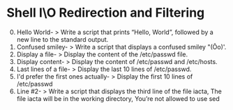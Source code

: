# Shell I\O Redirection and Filtering
0. Hello World- > Write a script that prints “Hello, World”, followed by a new line to the standard output.
1. Confused smiley- > Write a script that displays a confused smiley "(Ôo)'.
2. Display a file- > Display the content of the /etc/passwd file.
3. Display content- > Display the content of /etc/passwd and /etc/hosts.
4. Last lines of a file- > Display the last 10 lines of /etc/passwd.
5. I'd prefer the first ones actually- > Display the first 10 lines of /etc/passwd
6. Line #2- > Write a script that displays the third line of the file iacta, The file iacta will be in the working directory, You’re not allowed to use sed
 
